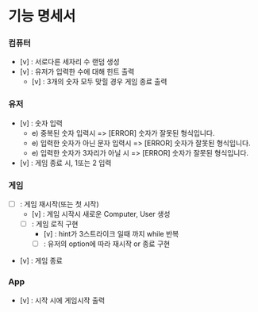 # 기능 명세서

### 컴퓨터

- [v] : 서로다른 세자리 수 랜덤 생성
- [v] : 유저가 입력한 수에 대해 힌트 출력
  - [v] : 3개의 숫자 모두 맞힐 경우 게임 종료 출력

### 유저

- [v] : 숫자 입력
  - e) 중복된 숫자 입력시 => [ERROR] 숫자가 잘못된 형식입니다.
  - e) 입력한 숫자가 아닌 문자 입력시 => [ERROR] 숫자가 잘못된 형식입니다.
  - e) 입력한 숫자가 3자리가 아닐 시 => [ERROR] 숫자가 잘못된 형식입니다.
- [v] : 게임 종료 시, 1또는 2 입력

### 게임

- [ ] : 게임 재시작(또는 첫 시작)
  - [v] : 게임 시작시 새로운 Computer, User 생성
  - [ ] : 게임 로직 구현
    - [v] : hint가 3스트라이크 일때 까지 while 반복
    - [ ] : 유저의 option에 따라 재시작 or 종료 구현
- [v] : 게임 종료

### App

- [v] : 시작 시에 게임시작 출력
